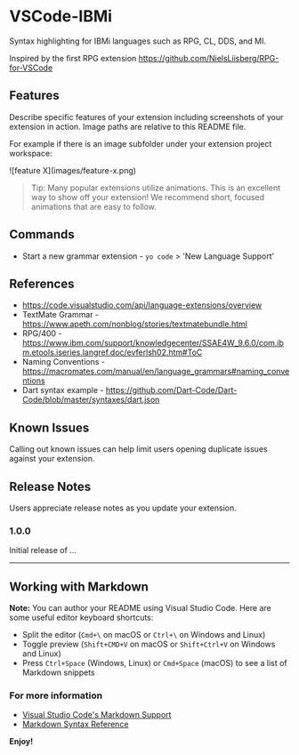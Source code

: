 # VSCode-IBMi

Syntax highlighting for IBMi languages such as RPG, CL, DDS, and MI.

Inspired by the first RPG extension https://github.com/NielsLiisberg/RPG-for-VSCode


## Features
Describe specific features of your extension including screenshots of your extension in action. Image paths are relative to this README file.

For example if there is an image subfolder under your extension project workspace:

\!\[feature X\]\(images/feature-x.png\)

> Tip: Many popular extensions utilize animations. This is an excellent way to show off your extension! We recommend short, focused animations that are easy to follow.



## Commands
* Start a new grammar extension - ```yo code``` > 'New Language Support'



## References
* https://code.visualstudio.com/api/language-extensions/overview
* TextMate Grammar - https://www.apeth.com/nonblog/stories/textmatebundle.html
* RPG/400 - https://www.ibm.com/support/knowledgecenter/SSAE4W_9.6.0/com.ibm.etools.iseries.langref.doc/evferlsh02.htm#ToC
* Naming Conventions - https://macromates.com/manual/en/language_grammars#naming_conventions
* Dart syntax example - https://github.com/Dart-Code/Dart-Code/blob/master/syntaxes/dart.json


## Known Issues

Calling out known issues can help limit users opening duplicate issues against your extension.

## Release Notes

Users appreciate release notes as you update your extension.

### 1.0.0

Initial release of ...

-----------------------------------------------------------------------------------------------------------

## Working with Markdown

**Note:** You can author your README using Visual Studio Code.  Here are some useful editor keyboard shortcuts:

* Split the editor (`Cmd+\` on macOS or `Ctrl+\` on Windows and Linux)
* Toggle preview (`Shift+CMD+V` on macOS or `Shift+Ctrl+V` on Windows and Linux)
* Press `Ctrl+Space` (Windows, Linux) or `Cmd+Space` (macOS) to see a list of Markdown snippets

### For more information

* [Visual Studio Code's Markdown Support](http://code.visualstudio.com/docs/languages/markdown)
* [Markdown Syntax Reference](https://help.github.com/articles/markdown-basics/)

**Enjoy!**
